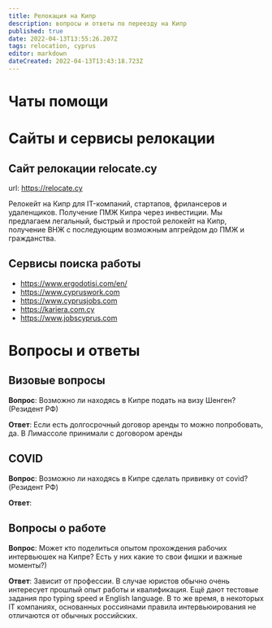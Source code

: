 ```yaml
---
title: Релокация на Кипр
description: вопросы и ответы по переезду на Кипр
published: true
date: 2022-04-13T13:55:26.207Z
tags: relocation, cyprus
editor: markdown
dateCreated: 2022-04-13T13:43:18.723Z
---
```


# Чаты помощи

# Сайты и сервисы релокации

## Сайт релокации relocate.cy
url: https://relocate.cy

Релокейт на Кипр для IT-компаний, стартапов, фрилансеров и удаленщиков. Получение ПМЖ Кипра через инвестиции. Мы предлагаем легальный, быстрый и простой релокейт на Кипр, получение ВНЖ с последующим возможным апгрейдом до ПМЖ и гражданства.

## Сервисы поиска работы
- https://www.ergodotisi.com/en/
- https://www.cypruswork.com
- https://www.cyprusjobs.com
- https://kariera.com.cy
- https://www.jobscyprus.com

# Вопросы и ответы

## Визовые вопросы
**Вопрос**: Возможно ли находясь в Кипре подать на визу Шенген? (Резидент РФ)

**Ответ**: Если есть долгосрочный договор аренды то можно попробовать, да. В Лимассоле принимали с договором аренды

## COVID
**Вопрос**: Возможно ли находясь в Кипре сделать прививку от covid? (Резидент РФ)

**Ответ**: 

## Вопросы о работе
**Вопрос**: Может кто поделиться опытом прохождения рабочих интервьюшек на Кипре? Есть у них какие то свои фишки и важные моменты?)

**Ответ**: Зависит от профессии. В случае юристов обычно очень интересует прошлый опыт работы и квалификация. Ещё дают тестовые задания про typing speed и English language. В то же время, в некоторых IT компаниях, основанных россиянами правила интервьюирования не отличаются от обычных российских.